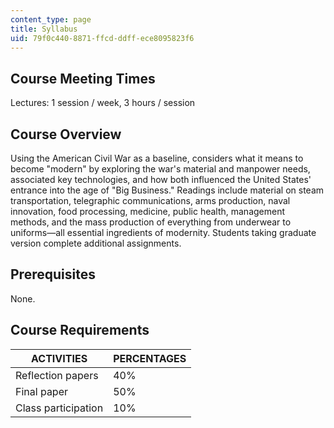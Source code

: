 ```yaml
---
content_type: page
title: Syllabus
uid: 79f0c440-8871-ffcd-ddff-ece8095823f6
---
```


Course Meeting Times
--------------------

Lectures: 1 session / week, 3 hours / session

Course Overview
---------------

Using the American Civil War as a baseline, considers what it means to become "modern" by exploring the war's material and manpower needs, associated key technologies, and how both influenced the United States' entrance into the age of "Big Business." Readings include material on steam transportation, telegraphic communications, arms production, naval innovation, food processing, medicine, public health, management methods, and the mass production of everything from underwear to uniforms—all essential ingredients of modernity. Students taking graduate version complete additional assignments.

Prerequisites
-------------

None.

Course Requirements
-------------------

| ACTIVITIES | PERCENTAGES |
| --- | --- |
| Reflection papers | 40% |
| Final paper | 50% |
| Class participation | 10%